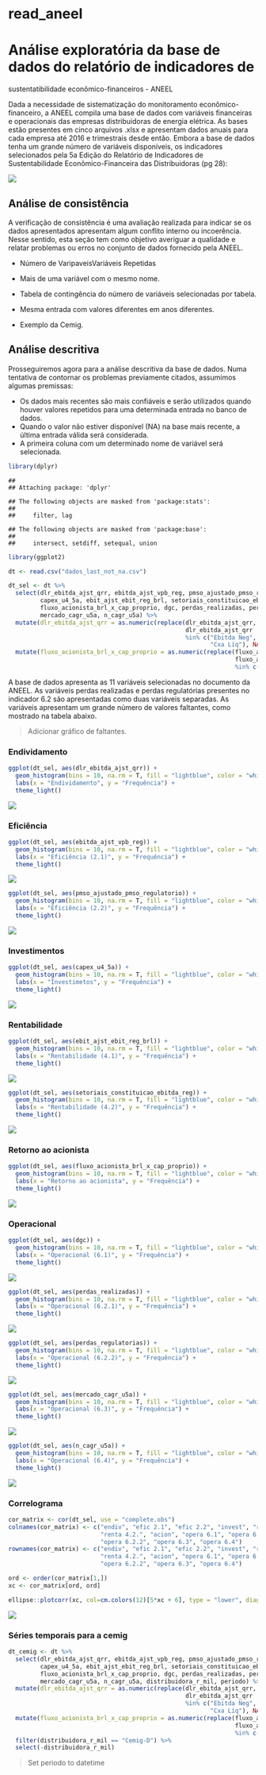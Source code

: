read\_aneel
================

Análise exploratória da base de dados do relatório de indicadores de
====================================================================

sustentatibilidade econômico-financeiros - ANEEL

Dada a necessidade de sistematização do monitoramento econômico-financeiro, a ANEEL compila uma base de dados com variáveis financeiras e operacionais das empresas distribuidoras de energia elétrica. As bases estão presentes em cinco arquivos .xlsx e apresentam dados anuais para cada empresa até 2016 e trimestrais desde então. Embora a base de dados tenha um grande número de variáveis disponíveis, os indicadores selecionados pela 5a Edição do Relatório de Indicadores de Sustentabilidade Econômico-Financeira das Distribuidoras (pg 28):

![](./img/indicadores.png)

Análise de consistência
-----------------------

A verificação de consistência é uma avaliação realizada para indicar se os dados apresentados apresentam algum conflito interno ou incoerência. Nesse sentido, esta seção tem como objetivo averiguar a qualidade e relatar problemas ou erros no conjunto de dados fornecido pela ANEEL.

-   Número de VaripaveisVariáveis Repetidas

-   Mais de uma variável com o mesmo nome.

-   Tabela de contingência do número de variáveis selecionadas por tabela.
-   Mesma entrada com valores diferentes em anos diferentes.
-   Exemplo da Cemig.

Análise descritiva
------------------

Prosseguiremos agora para a análise descritiva da base de dados. Numa tentativa de contornar os problemas previamente citados, assumimos algumas premissas:

-   Os dados mais recentes são mais confiáveis e serão utilizados quando houver valores repetidos para uma determinada entrada no banco de dados.
-   Quando o valor não estiver disponível (NA) na base mais recente, a última entrada válida será considerada.
-   A primeira coluna com um determinado nome de variável será selecionada.

``` r
library(dplyr)
```

    ## 
    ## Attaching package: 'dplyr'

    ## The following objects are masked from 'package:stats':
    ## 
    ##     filter, lag

    ## The following objects are masked from 'package:base':
    ## 
    ##     intersect, setdiff, setequal, union

``` r
library(ggplot2)

dt <- read.csv("dados_last_not_na.csv")

dt_sel <- dt %>% 
  select(dlr_ebitda_ajst_qrr, ebitda_ajst_vpb_reg, pmso_ajustado_pmso_regulatorio,
         capex_u4_5a, ebit_ajst_ebit_reg_brl, setoriais_constituicao_ebitda_reg,
         fluxo_acionista_brl_x_cap_proprio, dgc, perdas_realizadas, perdas_regulatorias,
         mercado_cagr_u5a, n_cagr_u5a) %>% 
  mutate(dlr_ebitda_ajst_qrr = as.numeric(replace(dlr_ebitda_ajst_qrr, 
                                                  dlr_ebitda_ajst_qrr 
                                                  %in% c("Ebitda Neg", "Flx Neg", 
                                                         "Cxa Líq"), NA))) %>% 
  mutate(fluxo_acionista_brl_x_cap_proprio = as.numeric(replace(fluxo_acionista_brl_x_cap_proprio,
                                                                fluxo_acionista_brl_x_cap_proprio 
                                                                %in% c("0 / +", "- / +"), NA)))
```

A base de dados apresenta as 11 variáveis selecionadas no documento da ANEEL. As variáveis perdas realizadas e perdas regulatórias presentes no indicador 6.2 são apresentadas como duas variáveis separadas. As variáveis apresentam um grande número de valores faltantes, como mostrado na tabela abaixo.

> Adicionar gráfico de faltantes.

### Endividamento

``` r
ggplot(dt_sel, aes(dlr_ebitda_ajst_qrr)) +
  geom_histogram(bins = 10, na.rm = T, fill = "lightblue", color = "white") +
  labs(x = "Endividamento", y = "Frequência") +
  theme_light()
```

![](README_files/figure-markdown_github/endividamento-1.png)

### Eficiência

``` r
ggplot(dt_sel, aes(ebitda_ajst_vpb_reg)) +
  geom_histogram(bins = 10, na.rm = T, fill = "lightblue", color = "white") +
  labs(x = "Eficiência (2.1)", y = "Frequência") +
  theme_light()
```

![](README_files/figure-markdown_github/ef-1-1.png)

``` r
ggplot(dt_sel, aes(pmso_ajustado_pmso_regulatorio)) +
  geom_histogram(bins = 10, na.rm = T, fill = "lightblue", color = "white") +
  labs(x = "Eficiência (2.2)", y = "Frequência") +
  theme_light()
```

![](README_files/figure-markdown_github/ef-2-1.png)

### Investimentos

``` r
ggplot(dt_sel, aes(capex_u4_5a)) +
  geom_histogram(bins = 10, na.rm = T, fill = "lightblue", color = "white") +
  labs(x = "Investimetos", y = "Frequência") +
  theme_light()
```

![](README_files/figure-markdown_github/investimentos-1.png)

### Rentabilidade

``` r
ggplot(dt_sel, aes(ebit_ajst_ebit_reg_brl)) +
  geom_histogram(bins = 10, na.rm = T, fill = "lightblue", color = "white") +
  labs(x = "Rentabilidade (4.1)", y = "Frequência") +
  theme_light()
```

![](README_files/figure-markdown_github/rentabilidade-1.png)

``` r
ggplot(dt_sel, aes(setoriais_constituicao_ebitda_reg)) +
  geom_histogram(bins = 10, na.rm = T, fill = "lightblue", color = "white") +
  labs(x = "Rentabilidade (4.2)", y = "Frequência") +
  theme_light()
```

![](README_files/figure-markdown_github/rentabilidade-2-1.png)

### Retorno ao acionista

``` r
ggplot(dt_sel, aes(fluxo_acionista_brl_x_cap_proprio)) +
  geom_histogram(bins = 10, na.rm = T, fill = "lightblue", color = "white") +
  labs(x = "Retorno ao acionista", y = "Frequência") +
  theme_light()
```

![](README_files/figure-markdown_github/acionista-1.png)

### Operacional

``` r
ggplot(dt_sel, aes(dgc)) +
  geom_histogram(bins = 10, na.rm = T, fill = "lightblue", color = "white") +
  labs(x = "Operacional (6.1)", y = "Frequência") +
  theme_light()
```

![](README_files/figure-markdown_github/dgc-1.png)

``` r
ggplot(dt_sel, aes(perdas_realizadas)) +
  geom_histogram(bins = 10, na.rm = T, fill = "lightblue", color = "white") +
  labs(x = "Operacional (6.2.1)", y = "Frequência") +
  theme_light()
```

![](README_files/figure-markdown_github/perdas-1-1.png)

``` r
ggplot(dt_sel, aes(perdas_regulatorias)) +
  geom_histogram(bins = 10, na.rm = T, fill = "lightblue", color = "white") +
  labs(x = "Operacional (6.2.2)", y = "Frequência") +
  theme_light()
```

![](README_files/figure-markdown_github/perdas-2-1.png)

``` r
ggplot(dt_sel, aes(mercado_cagr_u5a)) +
  geom_histogram(bins = 10, na.rm = T, fill = "lightblue", color = "white") +
  labs(x = "Operacional (6.3)", y = "Frequência") +
  theme_light()
```

![](README_files/figure-markdown_github/mercado-1.png)

``` r
ggplot(dt_sel, aes(n_cagr_u5a)) +
  geom_histogram(bins = 10, na.rm = T, fill = "lightblue", color = "white") +
  labs(x = "Operacional (6.4)", y = "Frequência") +
  theme_light()
```

![](README_files/figure-markdown_github/consumidores-1.png)

### Correlograma

``` r
cor_matrix <- cor(dt_sel, use = "complete.obs")
colnames(cor_matrix) <- c("endiv", "efic 2.1", "efic 2.2", "invest", "renta 4.1",
                          "renta 4.2.", "acion", "opera 6.1", "opera 6.2.1",
                          "opera 6.2.2", "opera 6.3", "opera 6.4")
rownames(cor_matrix) <- c("endiv", "efic 2.1", "efic 2.2", "invest", "renta 4.1",
                          "renta 4.2.", "acion", "opera 6.1", "opera 6.2.1",
                          "opera 6.2.2", "opera 6.3", "opera 6.4")

ord <- order(cor_matrix[1,])
xc <- cor_matrix[ord, ord]

ellipse::plotcorr(xc, col=cm.colors(12)[5*xc + 6], type = "lower", diag = TRUE)
```

![](README_files/figure-markdown_github/correlogram-1.png)

### Séries temporais para a cemig

``` r
dt_cemig <- dt %>% 
  select(dlr_ebitda_ajst_qrr, ebitda_ajst_vpb_reg, pmso_ajustado_pmso_regulatorio,
         capex_u4_5a, ebit_ajst_ebit_reg_brl, setoriais_constituicao_ebitda_reg,
         fluxo_acionista_brl_x_cap_proprio, dgc, perdas_realizadas, perdas_regulatorias,
         mercado_cagr_u5a, n_cagr_u5a, distribuidora_r_mil, periodo) %>% 
  mutate(dlr_ebitda_ajst_qrr = as.numeric(replace(dlr_ebitda_ajst_qrr, 
                                                  dlr_ebitda_ajst_qrr 
                                                  %in% c("Ebitda Neg", "Flx Neg", 
                                                         "Cxa Líq"), NA))) %>% 
  mutate(fluxo_acionista_brl_x_cap_proprio = as.numeric(replace(fluxo_acionista_brl_x_cap_proprio,
                                                                fluxo_acionista_brl_x_cap_proprio 
                                                                %in% c("0 / +", "- / +"), NA))) %>% 
  filter(distribuidora_r_mil == "Cemig-D") %>% 
  select(-distribuidora_r_mil)
```

> Set periodo to datetime
